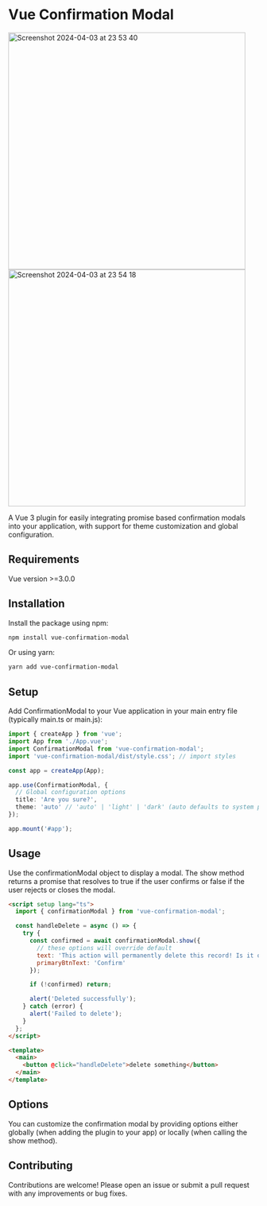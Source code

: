 # Vue Confirmation Modal
<img width="477" alt="Screenshot 2024-04-03 at 23 53 40" src="https://github.com/Muhamed-M/vue-confirmation-modal/assets/80977652/fc3e69d0-20c8-4093-8cf1-59b7d3887231">
<img width="477" alt="Screenshot 2024-04-03 at 23 54 18" src="https://github.com/Muhamed-M/vue-confirmation-modal/assets/80977652/3694bfec-f0b3-4d32-8521-8b2b2700f71b">

A Vue 3 plugin for easily integrating promise based confirmation modals into your application, with support for theme customization and global configuration.

## Requirements

Vue version >=3.0.0

## Installation

Install the package using npm:

```bash
npm install vue-confirmation-modal
```

Or using yarn:

```bash
yarn add vue-confirmation-modal
```

## Setup

Add ConfirmationModal to your Vue application in your main entry file (typically main.ts or main.js):

```ts
import { createApp } from 'vue';
import App from './App.vue';
import ConfirmationModal from 'vue-confirmation-modal';
import 'vue-confirmation-modal/dist/style.css'; // import styles

const app = createApp(App);

app.use(ConfirmationModal, {
  // Global configuration options
  title: 'Are you sure?',
  theme: 'auto' // 'auto' | 'light' | 'dark' (auto defaults to system preference)
});

app.mount('#app');
```

## Usage

Use the confirmationModal object to display a modal. The show method returns a promise that resolves to true if the user confirms or false if the user rejects or closes the modal.

```html
<script setup lang="ts">
  import { confirmationModal } from 'vue-confirmation-modal';

  const handleDelete = async () => {
    try {
      const confirmed = await confirmationModal.show({
        // these options will override default
        text: 'This action will permanently delete this record! Is it ok to proceed?',
        primaryBtnText: 'Confirm'
      });

      if (!confirmed) return;

      alert('Deleted successfully');
    } catch (error) {
      alert('Failed to delete');
    }
  };
</script>

<template>
  <main>
    <button @click="handleDelete">delete something</button>
  </main>
</template>
```

## Options

You can customize the confirmation modal by providing options either globally (when adding the plugin to your app) or locally (when calling the show method).

## Contributing

Contributions are welcome! Please open an issue or submit a pull request with any improvements or bug fixes.
